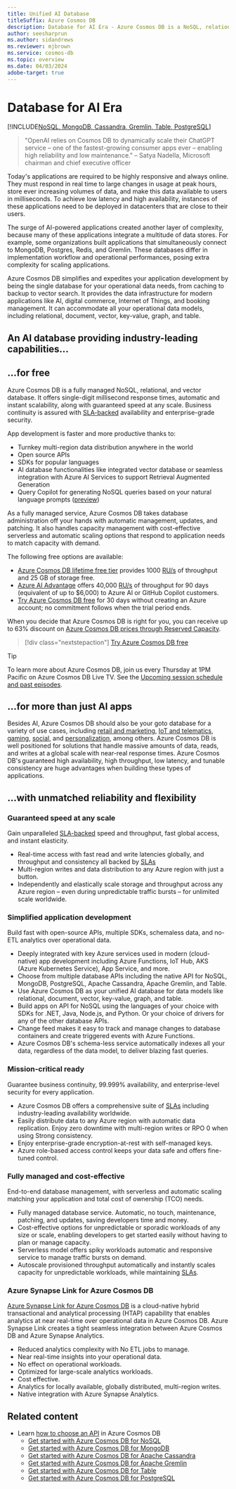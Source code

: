 ```yaml
---
title: Unified AI Database
titleSuffix: Azure Cosmos DB
description: Database for AI Era - Azure Cosmos DB is a NoSQL, relational, and vector database that provides unmatched reliability and flexibility for your operational data needs.
author: seesharprun
ms.author: sidandrews
ms.reviewer: mjbrown
ms.service: cosmos-db
ms.topic: overview
ms.date: 04/03/2024
adobe-target: true
---
```


# Database for AI Era

[!INCLUDE[NoSQL, MongoDB, Cassandra, Gremlin, Table, PostgreSQL](includes/appliesto-nosql-mongodb-cassandra-gremlin-table-postgresql.md)]

> "OpenAI relies on Cosmos DB to dynamically scale their ChatGPT service – one of the fastest-growing consumer apps ever – enabling high reliability and low maintenance." – Satya Nadella, Microsoft chairman and chief executive officer

Today's applications are required to be highly responsive and always online. They must respond in real time to large changes in usage at peak hours, store ever increasing volumes of data, and make this data available to users in milliseconds. To achieve low latency and high availability, instances of these applications need to be deployed in datacenters that are close to their users.

The surge of AI-powered applications created another layer of complexity, because many of these applications integrate a multitude of data stores. For example, some organizations built applications that simultaneously connect to MongoDB, Postgres, Redis, and Gremlin. These databases differ in implementation workflow and operational performances, posing extra complexity for scaling applications.

Azure Cosmos DB simplifies and expedites your application development by being the single database for your operational data needs, from caching to backup to vector search. It provides the data infrastructure for modern applications like AI, digital commerce, Internet of Things, and booking management. It can accommodate all your operational data models, including relational, document, vector, key-value, graph, and table.

## An AI database providing industry-leading capabilities...

## ...for free

Azure Cosmos DB is a fully managed NoSQL, relational, and vector database. It offers single-digit millisecond response times, automatic and instant scalability, along with guaranteed speed at any scale. Business continuity is assured with [SLA-backed](https://azure.microsoft.com/support/legal/sla/cosmos-db) availability and enterprise-grade security.

App development is faster and more productive thanks to:

- Turnkey multi-region data distribution anywhere in the world
- Open source APIs
- SDKs for popular languages
- AI database functionalities like integrated vector database or seamless integration with Azure AI Services to support Retrieval Augmented Generation
- Query Copilot for generating NoSQL queries based on your natural language prompts ([preview](nosql/query/how-to-enable-use-copilot.md))

As a fully managed service, Azure Cosmos DB takes database administration off your hands with automatic management, updates, and patching. It also handles capacity management with cost-effective serverless and automatic scaling options that respond to application needs to match capacity with demand.

The following free options are available:

* [Azure Cosmos DB lifetime free tier](free-tier.md) provides 1000 [RU/s](request-units.md) of throughput and 25 GB of storage free.
* [Azure AI Advantage](ai-advantage.md) offers 40,000 [RU/s](request-units.md) of throughput for 90 days (equivalent of up to $6,000) to Azure AI or GitHub Copilot customers.
* [Try Azure Cosmos DB free](https://azure.microsoft.com/try/cosmosdb/) for 30 days without creating an Azure account; no commitment follows when the trial period ends.

When you decide that Azure Cosmos DB is right for you, you can receive up to 63% discount on [Azure Cosmos DB prices through Reserved Capacity](reserved-capacity.md).

> [!div class="nextstepaction"]
> [Try Azure Cosmos DB free](https://azure.microsoft.com/try/cosmosdb/)

> [!TIP]
> To learn more about Azure Cosmos DB, join us every Thursday at 1PM Pacific on Azure Cosmos DB Live TV. See the [Upcoming session schedule and past episodes](https://www.youtube.com/@AzureCosmosDB/streams).

## ...for more than just AI apps

Besides AI, Azure Cosmos DB should also be your goto database for a variety of use cases, including [retail and marketing](use-cases.md#retail-and-marketing), [IoT and telematics](use-cases.md#iot-and-telematics), [gaming](use-cases.md#gaming), [social](social-media-apps.md), and [personalization](use-cases.md#personalization), among others. Azure Cosmos DB is well positioned for solutions that handle massive amounts of data, reads, and writes at a global scale with near-real response times. Azure Cosmos DB's guaranteed high availability, high throughput, low latency, and tunable consistency are huge advantages when building these types of applications.

## ...with unmatched reliability and flexibility

### Guaranteed speed at any scale

Gain unparalleled [SLA-backed](https://azure.microsoft.com/support/legal/sla/cosmos-db) speed and throughput, fast global access, and instant elasticity.

- Real-time access with fast read and write latencies globally, and throughput and consistency all backed by [SLAs](https://azure.microsoft.com/support/legal/sla/cosmos-db)
- Multi-region writes and data distribution to any Azure region with just a button.
- Independently and elastically scale storage and throughput across any Azure region – even during unpredictable traffic bursts – for unlimited scale worldwide.

### Simplified application development

Build fast with open-source APIs, multiple SDKs, schemaless data, and no-ETL analytics over operational data.

- Deeply integrated with key Azure services used in modern (cloud-native) app development including Azure Functions, IoT Hub, AKS (Azure Kubernetes Service), App Service, and more.
- Choose from multiple database APIs including the native API for NoSQL, MongoDB, PostgreSQL, Apache Cassandra, Apache Gremlin, and Table.
- Use Azure Cosmos DB as your unified AI database for data models like relational, document, vector, key-value, graph, and table.
- Build apps on API for NoSQL using the languages of your choice with SDKs for .NET, Java, Node.js, and Python. Or your choice of drivers for any of the other database APIs.
- Change feed makes it easy to track and manage changes to database containers and create triggered events with Azure Functions.
- Azure Cosmos DB's schema-less service automatically indexes all your data, regardless of the data model, to deliver blazing fast queries.

### Mission-critical ready

Guarantee business continuity, 99.999% availability, and enterprise-level security for every application.

- Azure Cosmos DB offers a comprehensive suite of [SLAs](https://azure.microsoft.com/support/legal/sla/cosmos-db) including industry-leading availability worldwide.
- Easily distribute data to any Azure region with automatic data replication. Enjoy zero downtime with multi-region writes or RPO 0 when using Strong consistency.
- Enjoy enterprise-grade encryption-at-rest with self-managed keys.
- Azure role-based access control keeps your data safe and offers fine-tuned control.

### Fully managed and cost-effective

End-to-end database management, with serverless and automatic scaling matching your application and total cost of ownership (TCO) needs.

- Fully managed database service. Automatic, no touch, maintenance, patching, and updates, saving developers time and money.
- Cost-effective options for unpredictable or sporadic workloads of any size or scale, enabling developers to get started easily without having to plan or manage capacity.
- Serverless model offers spiky workloads automatic and responsive service to manage traffic bursts on demand.
- Autoscale provisioned throughput automatically and instantly scales capacity for unpredictable workloads, while maintaining [SLAs](https://azure.microsoft.com/support/legal/sla/cosmos-db).

### Azure Synapse Link for Azure Cosmos DB

[Azure Synapse Link for Azure Cosmos DB](synapse-link.md) is a cloud-native hybrid transactional and analytical processing (HTAP) capability that enables analytics at near real-time over operational data in Azure Cosmos DB. Azure Synapse Link creates a tight seamless integration between Azure Cosmos DB and Azure Synapse Analytics.

- Reduced analytics complexity with No ETL jobs to manage.
- Near real-time insights into your operational data.
- No effect on operational workloads.
- Optimized for large-scale analytics workloads.
- Cost effective.
- Analytics for locally available, globally distributed, multi-region writes.
- Native integration with Azure Synapse Analytics.

## Related content

- Learn [how to choose an API](choose-api.md) in Azure Cosmos DB
  - [Get started with Azure Cosmos DB for NoSQL](nosql/quickstart-dotnet.md)
  - [Get started with Azure Cosmos DB for MongoDB](mongodb/create-mongodb-nodejs.md)
  - [Get started with Azure Cosmos DB for Apache Cassandra](cassandra/manage-data-dotnet.md)
  - [Get started with Azure Cosmos DB for Apache Gremlin](gremlin/quickstart-dotnet.md)
  - [Get started with Azure Cosmos DB for Table](table/quickstart-dotnet.md)
  - [Get started with Azure Cosmos DB for PostgreSQL](postgresql/quickstart-app-stacks-python.md)
